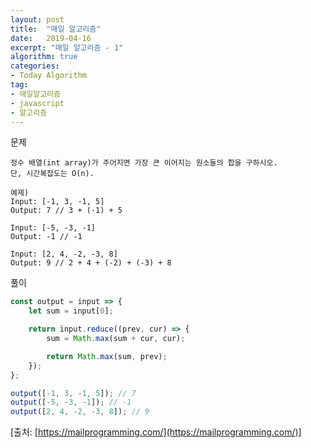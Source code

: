 ```yaml
---
layout: post
title:  "매일 알고리즘"
date:   2019-04-16
excerpt: "매일 알고리즘 - 1"
algorithm: true
categories:
- Today Algorithm
tag:
- 매일알고리즘
- javascript
- 알고리즘
---
```


문제
```
정수 배열(int array)가 주어지면 가장 큰 이어지는 원소들의 합을 구하시오.
단, 시간복잡도는 O(n).

예제)
Input: [-1, 3, -1, 5]
Output: 7 // 3 + (-1) + 5

Input: [-5, -3, -1]
Output: -1 // -1

Input: [2, 4, -2, -3, 8]
Output: 9 // 2 + 4 + (-2) + (-3) + 8
```

풀이
```javascript
const output = input => {
    let sum = input[0];

    return input.reduce((prev, cur) => {
        sum = Math.max(sum + cur, cur);

        return Math.max(sum, prev);
    });
};

output([-1, 3, -1, 5]); // 7
output([-5, -3, -1]); // -1
output([2, 4, -2, -3, 8]); // 9
```

[출처: [https://mailprogramming.com/](https://mailprogramming.com/)]
